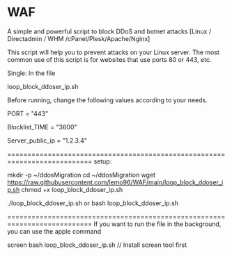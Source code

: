 # WAF
A simple and powerful script to block DDoS and botnet attacks [Linux / Directadmin / WHM /cPanel/Plesk/Apache/Nginx]

This script will help you to prevent attacks on your Linux server.
The most common use of this script is for websites that use ports 80 or 443, etc.

Single: In the file

loop_block_ddoser_ip.sh


Before running, change the following values according to your needs.

PORT = "443"

Blocklist_TIME = "3600"

Server_public_ip = "1.2.3.4"

===========================================================================
setup:


mkdir -p ~/ddosMigration
cd ~/ddosMigration
wget https://raw.githubusercontent.com/lemo96/WAF/main/loop_block_ddoser_ip.sh
chmod +x loop_block_ddoser_ip.sh

./loop_block_ddoser_ip.sh
or 
bash loop_block_ddoser_ip.sh

===========================================================================
If you want to run the file in the background, you can use the apple command

screen bash loop_block_ddoser_ip.sh // Install screen tool first
